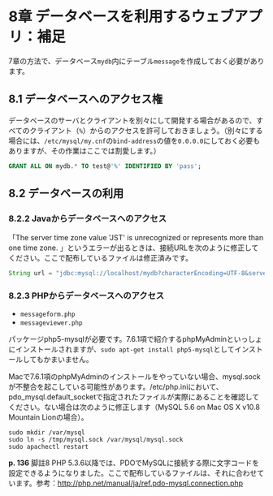 # 8章 データベースを利用するウェブアプリ：補足

7章の方法で、データベース`mydb`内にテーブル`message`を作成しておく必要があります。

## 8.1 データベースへのアクセス権

データベースのサーバとクライアントを別々にして開発する場合があるので、すべてのクライアント（`%`）からのアクセスを許可しておきましょう。（別々にする場合には、`/etc/mysql/my.cnf`の`bind-address`の値を`0.0.0.0`にしておく必要もありますが、その作業はここでは割愛します。）

```sql
GRANT ALL ON mydb.* TO test@'%' IDENTIFIED BY 'pass';
```

## 8.2 データベースの利用

### 8.2.2 Javaからデータベースへのアクセス

「The server time zone value 'JST' is unrecognized or represents more than one time zone. 」というエラーが出るときは、接続URLを次のように修正してください。ここで配布しているファイルは修正済みです。

```java
String url = "jdbc:mysql://localhost/mydb?characterEncoding=UTF-8&serverTimezone=JST";
```

### 8.2.3 PHPからデータベースへのアクセス

* `messageform.php`
* `messageviewer.php`

パッケージphp5-mysqlが必要です。7.6.1項で紹介するphpMyAdminといっしょにインストールされますが、`sudo apt-get install php5-mysql`としてインストールしてもかまいません。

Macで7.6.1項のphpMyAdminのインストールをやっていない場合、mysql.sockが不整合を起こしている可能性があります。/etc/php.iniにおいて、pdo_mysql.default_socketで指定されたファイルが実際にあることを確認してください。ない場合は次のように修正します（MySQL 5.6 on Mac OS X v10.8 Mountain Lionの場合）。

```
sudo mkdir /var/mysql
sudo ln -s /tmp/mysql.sock /var/mysql/mysql.sock
sudo apachectl restart
```

**p. 136** 脚註8 PHP 5.3.6以降では、PDOでMySQLに接続する際に文字コードを設定できるようになりました。ここで配布しているファイルは、それに合わせています。参考：http://php.net/manual/ja/ref.pdo-mysql.connection.php
